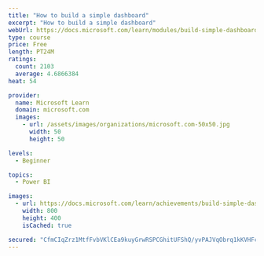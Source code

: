 ```yaml
---
title: "How to build a simple dashboard"
excerpt: "How to build a simple dashboard"
webUrl: https://docs.microsoft.com/learn/modules/build-simple-dashboard/
type: course
price: Free
length: PT24M
ratings:
  count: 2103
  average: 4.6866384
heat: 54

provider:
  name: Microsoft Learn
  domain: microsoft.com
  images:
    - url: /assets/images/organizations/microsoft.com-50x50.jpg
      width: 50
      height: 50

levels:
  - Beginner

topics:
  - Power BI

images:
  - url: https://docs.microsoft.com/learn/achievements/build-simple-dashboard-social.png
    width: 800
    height: 400
    isCached: true

secured: "CfmCIqZrz1MtfFvbVKlCEa9kuyGrwRSPCGhitUFShQ/yvPAJVqObrq1kKVHFcWxOSN1nbvzLqyMX452aR3c2JhFZqOj7GLvRKTcVYrcvDZbB9LqHHuifxkNbzHsuUZtmjPSXCgf5GwGvf5msmekacK5uvA6wa9LdI/SbvSfuTHgcmDxJmRyGyt5l9bU/BHe4hPROKO+Mkpw/mwFinfmZMFlXMhG7PRRqBeaI2QXSC51v6bPZ4Edyx1OiasOoOMPDRbDi5fjyKVw9JQQDCg39ZyKG6MwjqzpYy8h4/usgvkldOeV38SSQLEIZIhuFcw7f1RywOuRl+dGm7+LaZWagk26NSk/MDiMtsrOKo6ADn1R4rQ18I/SZEpGlKX+0tGnMnJmHg3Dey/5OSKfzxBPdOnEQLAMVrQi/8NCXp/nR2z4=;8MQjRAiVNSSdGPqNK1Cbyw=="
---
```


